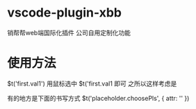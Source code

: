 <!--
 * @Author: jing.chen
 * @Date: 2020-04-16 11:24:27
 * @LastEditors: jing.chen
 * @LastEditTime: 2020-04-23 13:10:53
 * @Description: 
 -->
# vscode-plugin-xbb
销帮帮web端国际化插件
公司自用定制化功能
# 使用方法
$t('first.val1')
 用鼠标选中  $t('first.val1  即可
之所以这样考虑是

有的地方是下面的书写方式
 $t('placeholder.choosePls', { attr: '' })
 